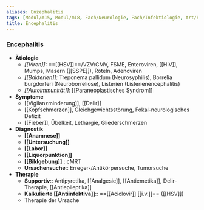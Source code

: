 ```yaml
---
aliases: Enzephalitis
tags: [Modul/m15, Modul/m18, Fach/Neurologie, Fach/Infektiologie, Art/Pathologie]
title: Encephalitis
---
```

### Encephalitis
- **Ätiologie**
	- *[[Viren]]:* ==[[HSV]]==/VZV/CMV, FSME, Enteroviren, [[HIV]], Mumps, Masern ([[SSPE]]), Röteln, Adenoviren
	- *[[Bakterien]]:* Treponema pallidum (Neurosyphilis), Borrelia burgdorferi (Neuroborreliose), Listerien (Listerienencephalitis)
	- *[[Autoimmunität]]:* [[Paraneoplastisches Syndrom]]
- **Symptome** 
	- [[Vigilanzminderung]], [[Delir]]
	- [[Kopfschmerzen]], Gleichgewichtsstörung, Fokal-neurologisches Defizit
	- [[Fieber]], Übelkeit, Lethargie, Gliederschmerzen
- **Diagnostik**
	- **[[Anamnese]]**
	- **[[Untersuchung]]**
	- **[[Labor]]**
	- **[[Liquorpunktion]]**
	- **[[Bildgebung]]**:: cMRT
	- **Ursachensuche**:: Erreger-/Antikörpersuche, Tumorsuche
- **Therapie**
	- **Supportiv**:: Antipyretika, [[Analgesie]], [[Antiemetika]], Delir-Therapie, [[Antiepileptika]]
	- **Kalkulierte [[Antiinfektiva]]**:: ==[[Aciclovir]] [[i.v.]]== ([[HSV]])
	- Therapie der Ursache